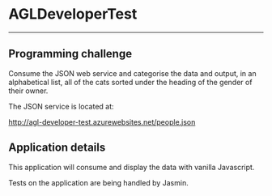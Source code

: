 # AGLDeveloperTest

---

## Programming challenge

Consume the JSON web service and categorise the data and output, in an alphabetical list, all of the cats sorted under the heading of the gender of their owner.

The JSON service is located at:

http://agl-developer-test.azurewebsites.net/people.json

## Application details

This application will consume and display the data with vanilla Javascript.

Tests on the application are being handled by Jasmin.
